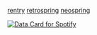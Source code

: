 
[rentry](https://rentry.co/corrosive) [retrospring](https://retrospring.net/@alnstyuri) [neospring](https://neospring.org/@killveil)

<a href="https://data-card-for-spotify.herokuapp.com/card?user_id=314mkicxlkkdu2xbfq5sn4qlspni">
  <img src="https://data-card-for-spotify.herokuapp.com/api/card?user_id=314mkicxlkkdu2xbfq5sn4qlspni" alt="Data Card for Spotify">
</a>
